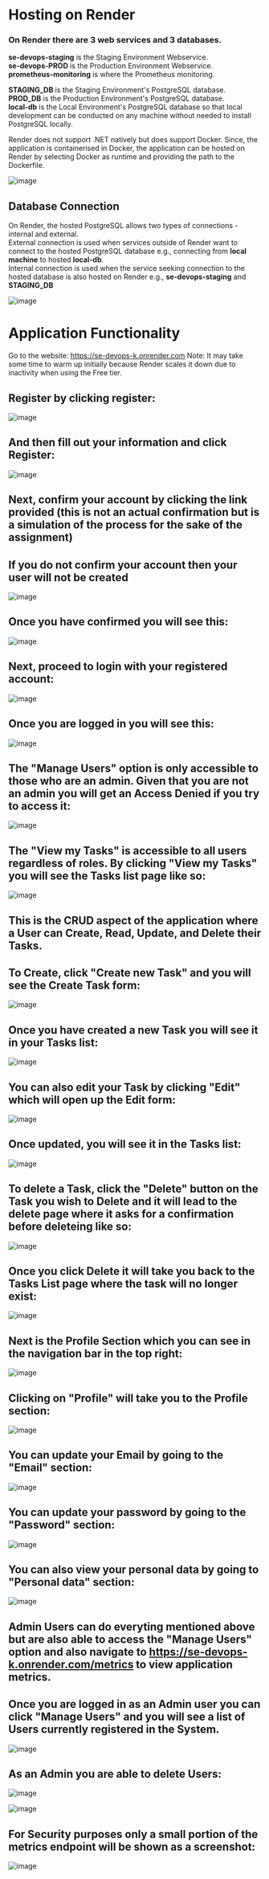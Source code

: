 # Hosting on Render
### On Render there are 3 web services and 3 databases. 

**se-devops-staging** is the Staging Environment Webservice.  
**se-devops-PROD** is the Production Environment Webservice.  
**prometheus-monitoring** is where the Prometheus monitoring.  

**STAGING_DB** is the Staging Environment's PostgreSQL database.  
**PROD_DB** is the Production Environment's PostgreSQL database.  
**local-db** is the Local Environment's PostgreSQL database so that local development can be conducted on any machine without needed to install PostgreSQL locally.

Render does not support .NET natively but does support Docker. Since, the application is containerised in Docker, the application can be hosted on Render by selecting Docker as runtime and providing the path to the Dockerfile.

![image](https://github.com/GalaxyLord10/SE_DevOps_Assignment_Project/assets/41874717/75624c64-bb12-43c7-ad0d-8bb0b7a74f7c)

## Database Connection
On Render, the hosted PostgreSQL allows two types of connections - internal and external.  
External connection is used when services outside of Render want to connect to the hosted PostgreSQL database e.g., connecting from **local machine** to hosted **local-db**.\
Internal connection is used when the service seeking connection to the hosted database is also hosted on Render e.g., **se-devops-staging** and **STAGING_DB**

![image](https://github.com/GalaxyLord10/SE_DevOps_Assignment_Project/assets/41874717/3e073e95-c687-430a-b671-31ed6cf97e4b)


# Application Functionality

Go to the website: https://se-devops-k.onrender.com
Note: It may take some time to warm up initially because Render scales it down due to inactivity when using the Free tier.


## Register by clicking register:
![image](https://github.com/GalaxyLord10/SE_DevOps_Assignment_Project/assets/41874717/1729d5b0-450a-43aa-bcc6-03b2bc702fef)

## And then fill out your information and click Register:
![image](https://github.com/GalaxyLord10/SE_DevOps_Assignment_Project/assets/41874717/fe89a5cb-2bb2-438d-be9c-6a36097afb01)

## Next, confirm your account by clicking the link provided (this is not an actual confirmation but is a simulation of the process for the sake of the assignment)
## If you do not confirm your account then your user will not be created
![image](https://github.com/GalaxyLord10/SE_DevOps_Assignment_Project/assets/41874717/46f671d6-b18c-424a-bd09-1e336beb8c45)

## Once you have confirmed you will see this:

![image](https://github.com/GalaxyLord10/SE_DevOps_Assignment_Project/assets/41874717/1ae8301e-f0f1-49aa-b857-1789986728be)

## Next, proceed to login with your registered account:
![image](https://github.com/GalaxyLord10/SE_DevOps_Assignment_Project/assets/41874717/43137218-9ff3-4725-bf38-f070dd01ea97)

##  Once you are logged in you will see this:
![image](https://github.com/GalaxyLord10/SE_DevOps_Assignment_Project/assets/41874717/0b35a388-d87a-4d36-9e3f-a4c6c2d8ea0e)

##  The "Manage Users" option is only accessible to those who are an admin. Given that you are not an admin you will get an Access Denied if you try to access it:
![image](https://github.com/GalaxyLord10/SE_DevOps_Assignment_Project/assets/41874717/00ff4d03-c718-45e2-a137-268f629d2b0e)

## The "View my Tasks" is accessible to all users regardless of roles. By clicking "View my Tasks" you will see the Tasks list page like so:
![image](https://github.com/GalaxyLord10/SE_DevOps_Assignment_Project/assets/41874717/ce293510-3752-449c-8a56-03458dba804b)

## This is the CRUD aspect of the application where a User can Create, Read, Update, and Delete their Tasks.

## To Create, click "Create new Task" and you will see the Create Task form:
![image](https://github.com/GalaxyLord10/SE_DevOps_Assignment_Project/assets/41874717/c1d3aaec-fe2e-48c1-a12a-b42355cdd196)

## Once you have created a new Task you will see it in your Tasks list:
![image](https://github.com/GalaxyLord10/SE_DevOps_Assignment_Project/assets/41874717/51044eb2-7ea4-4743-a93e-6b63e8a41fc3)

##  You can also edit your Task by clicking "Edit" which will open up the Edit form:
![image](https://github.com/GalaxyLord10/SE_DevOps_Assignment_Project/assets/41874717/558a1fb8-c8ca-4db1-af04-d6c26a6ba47c)

## Once updated, you will see it in the Tasks list:
![image](https://github.com/GalaxyLord10/SE_DevOps_Assignment_Project/assets/41874717/773f646d-9738-4c96-888e-e677b3f9228f)

## To delete a Task, click the "Delete" button on the Task you wish to Delete and it will lead to the delete page where it asks for a confirmation before deleteing like so:
![image](https://github.com/GalaxyLord10/SE_DevOps_Assignment_Project/assets/41874717/ef2d3248-ee61-45f7-92ab-87c61e6cc341)

## Once you click Delete it will take you back to the Tasks List page where the task will no longer exist:
![image](https://github.com/GalaxyLord10/SE_DevOps_Assignment_Project/assets/41874717/4013d9b4-d2bf-4bb2-b90d-4b578664e8f4)

## Next is the Profile Section which you can see in the navigation bar in the top right:
![image](https://github.com/GalaxyLord10/SE_DevOps_Assignment_Project/assets/41874717/5d242ff9-ba72-4ec7-b69c-cf3b6eedcd2b)

## Clicking on "Profile" will take you to the Profile section:
![image](https://github.com/GalaxyLord10/SE_DevOps_Assignment_Project/assets/41874717/e84e100a-cfc2-413c-a7e6-71e765711ad7)

## You can update your Email by going to the "Email" section:
![image](https://github.com/GalaxyLord10/SE_DevOps_Assignment_Project/assets/41874717/cf40a1ce-8f15-4a80-bff4-a827a67acf69)

## You can update your password by going to the "Password" section:
![image](https://github.com/GalaxyLord10/SE_DevOps_Assignment_Project/assets/41874717/f4361a13-8ca5-4d50-b3a9-4eaf1f0a8bae)

## You can also view your personal data by going to "Personal data" section:
![image](https://github.com/GalaxyLord10/SE_DevOps_Assignment_Project/assets/41874717/b42e718e-7bbf-40d7-b6e2-fe245e4f0357)


## Admin Users can do everyting mentioned above but are also able to access the "Manage Users" option and also navigate to https://se-devops-k.onrender.com/metrics to view application metrics.

## Once you are logged in as an Admin user you can click "Manage Users" and you will see a list of Users currently registered in the System.
![image](https://github.com/GalaxyLord10/SE_DevOps_Assignment_Project/assets/41874717/984039f5-5786-4e5c-b713-e00e19b1ba54)

## As an Admin you are able to delete Users:
 
 ![image](https://github.com/GalaxyLord10/SE_DevOps_Assignment_Project/assets/41874717/76bbb576-d297-428f-b748-cc8cd56e23c2)

 ![image](https://github.com/GalaxyLord10/SE_DevOps_Assignment_Project/assets/41874717/4d43fb84-43eb-4c50-b633-0c4d53f708b2)


## For Security purposes only a small portion of the metrics endpoint will be shown as a screenshot:
![image](https://github.com/GalaxyLord10/SE_DevOps_Assignment_Project/assets/41874717/3c248ced-a3ac-45c1-8d01-099393a06717)

























